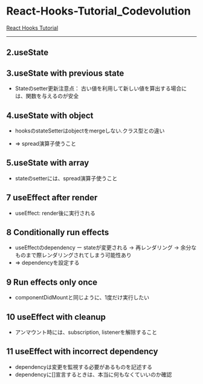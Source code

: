 # React-Hooks-Tutorial_Codevolution

[React Hooks Tutorial](https://www.youtube.com/playlist?list=PLC3y8-rFHvwisvxhZ135pogtX7_Oe3Q3A)

---

## 2.useState

## 3.useState with previous state

- Stateのsetter更新注意点： 古い値を利用して新しい値を算出する場合には、関数を与えるのが安全

## 4.useState with object

- hooksのstateSetterはobjectをmergeしない.クラス型との違い

- => spread演算子使うこと

## 5.useState with array

- stateのsetterには、spread演算子使うこと

## 7 useEffect after render

- useEffect: render後に実行される

## 8 Conditionally run effects

- useEffectのdependency ー stateが変更される -> 再レンダリング -> 余分なものまで際レンダリングされてしまう可能性あり
- => dependencyを設定する

## 9 Run effects only once

- componentDidMountと同じように、1度だけ実行したい

## 10 useEffect with cleanup

- アンマウント時には、subscription, listenerを解除すること

## 11 useEffect with incorrect dependency

- dependencyは変更を監視する必要があるものを記述する
- dependencyに[]宣言するときは、本当に何もなくていいのか確認

